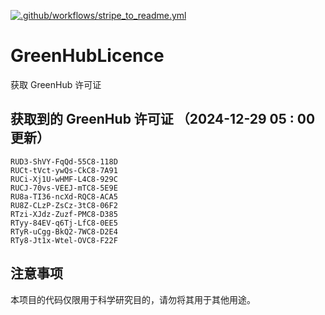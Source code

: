 [![.github/workflows/stripe_to_readme.yml](https://github.com/zjx-kimi/GreenHubLicence/actions/workflows/stripe_to_readme.yml/badge.svg)](https://github.com/zjx-kimi/GreenHubLicence/actions/workflows/stripe_to_readme.yml)
# GreenHubLicence
获取 GreenHub 许可证
## 获取到的 GreenHub 许可证 （2024-12-29 05 : 00 更新）
```
RUD3-ShVY-FqQd-55C8-118D
RUCt-tVct-ywQs-CkC8-7A91
RUCi-Xj1U-wHMF-L4C8-929C
RUCJ-70vs-VEEJ-mTC8-5E9E
RU8a-TI36-ncXd-RQC8-ACA5
RU8Z-CLzP-ZsCz-3tC8-06F2
RTzi-XJdz-Zuzf-PMC8-D385
RTyy-84EV-q6Tj-LfC8-0EE5
RTyR-uCgg-BkQ2-7WC8-D2E4
RTy8-Jt1x-Wtel-OVC8-F22F
```

## 注意事项

本项目的代码仅限用于科学研究目的，请勿将其用于其他用途。

